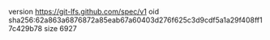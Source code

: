 version https://git-lfs.github.com/spec/v1
oid sha256:62a863a6876872a85eab67a60403d276f625c3d9cdf5a1a29f408ff17c429b78
size 6927
